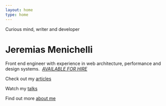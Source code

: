 ```yaml
---
layout: home
type: home
---
```


<p class="home__subtitle">Curious mind, writer and developer</p>
<h1 class="home__title">Jeremias Menichelli</h1>
<p class="home__bio">  
  Front end engineer with experience in web architecture, performance and design systems. <a href="mailto:jmenichelli@gmail.com" style="background-color: var(--accent);color: var(--background);font-style: italic;text-transform: uppercase;padding: 0 0.25rem;">available for hire</a>
  <!-- Currently working at <a href="//company.site">Company</a> as a <POSITION>. -->
</p>
<nav class="home__nav">
  <p class="home__nav--line">
    Check out my <a href="/blog" class="home__nav--link">articles</a>
  </p>
  <p class="home__nav--line">
    Watch my <a href="/talks" class="home__nav--link">talks</a>
  </p>
  <p class="home__nav--line">
    Find out more <a href="/about" class="home__nav--link">about me</a>
  </p>
</nav>
